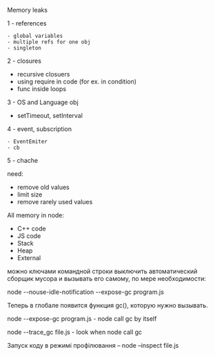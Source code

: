 Memory leaks

1 - references

    - global variables
    - multiple refs for one obj
    - singleton

2 - closures

- recursive closuers
- using require in code (for ex. in condition)
- func inside loops

3 - OS and Language obj

- setTimeout, setInterval

4 - event, subscription

    - EventEmiter
    - cb

5 - chache

need:

- remove old values
- limit size
- remove rarely used values

All memory in node:

- C++ code
- JS code
- Stack
- Heap
- External

можно ключами командной строки выключить автоматический сборщик мусора и вызывать его самому, по мере необходимости:

node --nouse-idle-notification --expose-gc program.js

Теперь в глобале появится функция gc(), которую нужно вызывать.

node --expose-gc program.js - node call gc by itself

node --trace_gc file.js - look when node call gc

Запуск коду в режимі профілювання – node –inspect file.js
